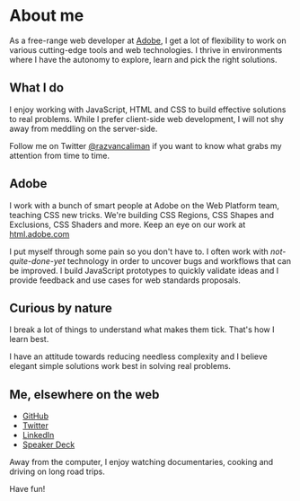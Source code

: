 # About me

<div id="post">

As a free-range web developer at [Adobe](http://www.adobe.com), I get a lot of flexibility to work on various cutting-edge tools and web technologies. I thrive in environments where I have the autonomy to explore, learn and pick the right solutions.

## What I do

I enjoy working with JavaScript, HTML and CSS to build effective solutions to real problems. While I prefer client-side web development, I will not shy away from meddling on the server-side.

Follow me on Twitter [@razvancaliman](https://twitter.com/razvancaliman) if you want to know what grabs my attention from time to time.

## Adobe

I work with a bunch of smart people at Adobe on the Web Platform team, teaching CSS new tricks. We're building CSS Regions, CSS Shapes and Exclusions, CSS Shaders and more. Keep an eye on our work at [html.adobe.com](http://html.adobe.com)

I put myself through some pain so you don't have to. I often work with *not-quite-done-yet* technology in order to uncover bugs and workflows that can be improved. I build JavaScript prototypes to quickly validate ideas and I provide feedback and use cases for web standards proposals.

## Curious by nature

I break a lot of things to understand what makes them tick. That's how I learn best.

I have an attitude towards reducing needless complexity and I believe elegant simple solutions work best in solving real problems.

## Me, elsewhere on the web

  - [GitHub](https://github.com/oslego)
  - [Twitter](https://twitter.com/razvancaliman)
  - [LinkedIn](http://linkedin.com/in/razvancaliman)
  - [Speaker Deck](https://speakerdeck.com/u/razvancaliman)

Away from the computer, I enjoy watching documentaries, cooking and driving on long road trips.

Have fun!
</div>
